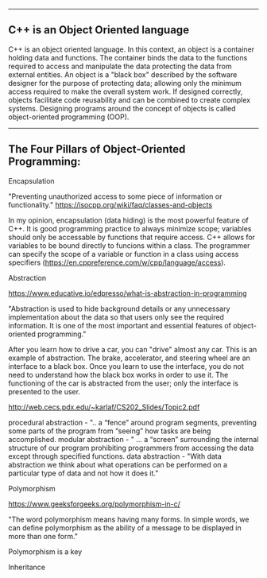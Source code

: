 ----------------------------------------------------------------------------------------
C++ is an Object Oriented language
----------------------------------------------------------------------------------------

C++ is an object oriented language. In this context, an object is a container holding data and functions. The container binds the data to the functions required to access and manipulate the data protecting the data from external entities. An object is a "black box" described by the software designer for the purpose of protecting data; allowing only the minimum access required to make the overall system work. If designed correctly, objects facilitate code reusability and can be combined to create complex systems. Designing programs around the concept of objects is called object-oriented programming (OOP).


---------------------------------------------------------------------------------------
The Four Pillars of Object-Oriented Programming:
---------------------------------------------------------------------------------------

Encapsulation

"Preventing unauthorized access to some piece of information or functionality." https://isocpp.org/wiki/faq/classes-and-objects

In my opinion, encapsulation (data hiding) is the most powerful feature of C++. 
It is good programming practice to always minimize scope;
variables should only be accessable by functions that require access.
C++ allows for variables to be bound directly to funcions within a class.
The programmer can specify the scope of a variable or function in a class using access specifiers (https://en.cppreference.com/w/cpp/language/access).

Abstraction

https://www.educative.io/edpresso/what-is-abstraction-in-programming

"Abstraction is used to hide background details or any unnecessary implementation about the data so that users only see the required information. It is one of the most important and essential features of object-oriented programming."

After you learn how to drive a car, you can "drive" almost any car. This is an example of abstraction. The brake, accelerator, and steering wheel are an interface to a black box. Once you learn to use the interface, you do not need to understand how the black box works in order to use it. The functioning of the car is abstracted from the user; only the interface is presented to the user.


http://web.cecs.pdx.edu/~karlaf/CS202_Slides/Topic2.pdf

procedural abstraction - "..  a “fence” around program segments, preventing some parts of the program from “seeing” how tasks are being accomplished.
modular abstraction - " ... a “screen” surrounding the internal structure of our program prohibiting programmers from accessing the data except through specified functions.
data abstraction - "With data abstraction we think about what operations can be performed on a particular type of data and not how it does it."


Polymorphism

https://www.geeksforgeeks.org/polymorphism-in-c/

"The word polymorphism means having many forms. In simple words, we can define polymorphism as the ability of a message to be displayed in more than one form."

Polymorphism is a key 


Inheritance

